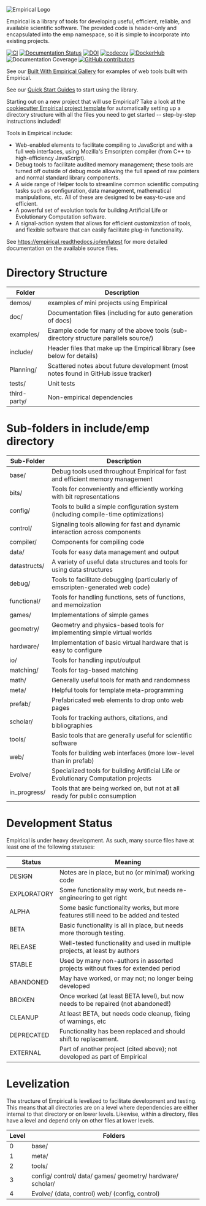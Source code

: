 ![Empirical Logo](/doc/EmpiricalBanner.png)

Empirical is a library of tools for developing useful, efficient, reliable, and available
scientific software.  The provided code is header-only and encapsulated into the emp
namespace, so it is simple to incorporate into existing projects.

[![CI](https://github.com/devosoft/Empirical/workflows/CI/badge.svg)](https://github.com/devosoft/Empirical/actions?query=workflow%3ACI+branch%3Amaster) [![Documentation Status](https://readthedocs.org/projects/empirical/badge/?version=latest)](https://empirical.readthedocs.io/en/latest/?badge=latest) [![DOI](https://zenodo.org/badge/24824563.svg)](https://zenodo.org/badge/latestdoi/24824563) [![codecov](https://codecov.io/gh/devosoft/Empirical/branch/master/graph/badge.svg)](https://codecov.io/gh/devosoft/Empirical)
[![DockerHub](https://img.shields.io/badge/DockerHub-Hosted-blue)](https://hub.docker.com/r/devosoft/empirical)
![Documentation Coverage](https://img.shields.io/endpoint?url=https%3A%2F%2Fraw.githubusercontent.com%2Fdevosoft%2FEmpirical%2Fgh-storage%2Fstats%2Fdoc-coverage.json)
[![GitHub contributors](https://img.shields.io/github/contributors/devosoft/Empirical.svg?style=flat-square)](https://github.com/devosoft/Empirical/graphs/contributors)


See our [Built With Empirical Gallery](https://empirical.readthedocs.io/en/latest/BuiltWithEmpiricalGallery) for examples of web tools built with Empirical.

See our [Quick Start Guides](https://empirical.readthedocs.io/en/latest/QuickStartGuides) to start using the library.

Starting out on a new project that will use Empirical?
Take a look at the [cookiecutter Empirical project template](https://github.com/devosoft/cookiecutter-empirical-project) for automatically setting up a directory structure with all the files you need to get started -- step-by-step instructions included!

Tools in Empirical include:

* Web-enabled elements to facilitate compiling to JavaScript and with a full web interfaces,
  using Mozilla's Emscripten compiler (from C++ to high-efficiency JavaScript).
* Debug tools to facilitate audited memory management; these tools are turned off outside of
  debug mode allowing the full speed of raw pointers and normal standard library components.
* A wide range of Helper tools to streamline common scientific computing tasks such as
  configuration, data management, mathematical manipulations, etc.
  All of these are designed to be  easy-to-use and efficient.
* A powerful set of evolution tools for building Artificial Life or Evolutionary Computation
  software.
* A signal-action system that allows for efficient customization of tools, and flexible
  software that can easily facilitate plug-in functionality.

See <https://empirical.readthedocs.io/en/latest> for more detailed documentation
on the available source files.

# Directory Structure

| Folder       | Description
| ------------ | ----
| demos/       | examples of mini projects using Empirical
| doc/         | Documentation files (including for auto generation of docs)
| examples/    | Example code for many of the above tools (sub-directory structure parallels source/)
| include/     | Header files that make up the Empirical library (see below for details)
| Planning/    | Scattered notes about future development (most notes found in GitHub issue tracker)
| tests/       | Unit tests
| third-party/ | Non-empirical dependencies

# Sub-folders in include/emp directory

| Sub-Folder  | Description
| ----------- | ----
| base/       | Debug tools used throughout Empirical for fast and efficient memory management
| bits/       | Tools for conveniently and efficiently working with bit representations
| config/     | Tools to build a simple configuration system (including compile-time optimizations)
| control/    | Signaling tools allowing for fast and dynamic interaction across components
| compiler/   | Components for compiling code
| data/       | Tools for easy data management and output
| datastructs/| A variety of useful data structures and tools for using data structures
| debug/      | Tools to facilitate debugging (particularly of emscripten-generated web code)
| functional/ | Tools for handling functions, sets of functions, and memoization
| games/      | Implementations of simple games
| geometry/   | Geometry and physics-based tools for implementing simple virtual worlds
| hardware/   | Implementation of basic virtual hardware that is easy to configure
| io/         | Tools for handling input/output
| matching/   | Tools for tag-based matching
| math/       | Generally useful tools for math and randomness
| meta/       | Helpful tools for template meta-programming
| prefab/     | Prefabricated web elements to drop onto web pages
| scholar/    | Tools for tracking authors, citations, and bibliographies
| tools/      | Basic tools that are generally useful for scientific software
| web/        | Tools for building web interfaces (more low-level than in prefab)
| Evolve/     | Specialized tools for building Artificial Life or Evolutionary Computation projects
| in_progress/| Tools that are being worked on, but not at all ready for public consumption

# Development Status

Empirical is under heavy development.  As such, many source files have at least one of the
following statuses:

| Status | Meaning
| ------ | -------
| DESIGN | Notes are in place, but no (or minimal) working code
| EXPLORATORY | Some functionality may work, but needs re-engineering to get right
| ALPHA | Some basic functionality works, but more features still need to be added and tested
| BETA | Basic functionality is all in place, but needs more thorough testing.
| RELEASE | Well-tested functionality and used in multiple projects, at least by authors
| STABLE | Used by many non-authors in assorted projects without fixes for extended period
| ABANDONED | May have worked, or may not; no longer being developed
| BROKEN | Once worked (at least BETA level), but now needs to be repaired (not abandoned!)
| CLEANUP | At least BETA, but needs code cleanup, fixing of warnings, etc
| DEPRECATED | Functionality has been replaced and should shift to replacement.
| EXTERNAL | Part of another project (cited above); not developed as part of Empirical

# Levelization

The structure of Empirical is levelized to facilitate development and testing.  This means
that all directories are on a level where dependencies are either internal to that directory
or on lower levels.  Likewise, within a directory, files have a level and depend only on other
files at lower levels.

| Level | Folders
| ----  | ----
| 0 |  base/
| 1 |  meta/
| 2 |  tools/
| 3 |  config/  control/  data/  games/  geometry/  hardware/  scholar/
| 4 |  Evolve/ (data, control)  web/ (config, control)
